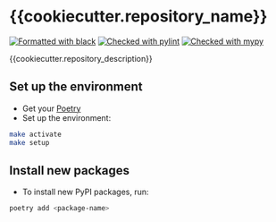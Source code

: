 # {{cookiecutter.repository_name}}

[![Formatted with black](https://img.shields.io/badge/format-black-black)](https://github.com/psf/black)
[![Checked with pylint](https://img.shields.io/badge/check-pylint-yellowgreen)](https://github.com/PyCQA/pylint)
[![Checked with mypy](https://img.shields.io/badge/check-mypy-blue)](http://mypy-lang.org/)

{{cookiecutter.repository_description}}

## Set up the environment
* Get your [Poetry](https://python-poetry.org/docs/#installation)
* Set up the environment:
```bash
make activate
make setup
```

## Install new packages
* To install new PyPI packages, run:
```bash
poetry add <package-name>
```
